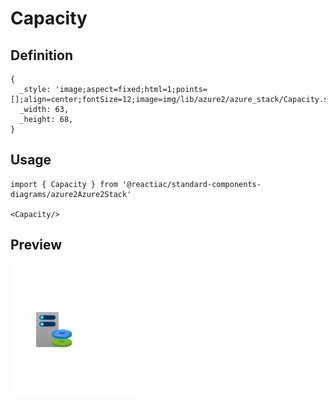 # Capacity

## Definition

```
{
  _style: 'image;aspect=fixed;html=1;points=[];align=center;fontSize=12;image=img/lib/azure2/azure_stack/Capacity.svg;strokeColor=none;',
  _width: 63,
  _height: 68,
}
```

## Usage

```
import { Capacity } from '@reactiac/standard-components-diagrams/azure2Azure2Stack'

<Capacity/>
```

## Preview

<img src="./capacity.png" width="200"/>
